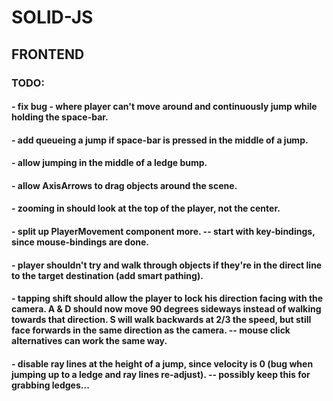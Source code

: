 # SOLID-JS

## FRONTEND

### TODO:

#### - fix bug - where player can't move around and continuously jump while holding the space-bar.

#### - add queueing a jump if space-bar is pressed in the middle of a jump.

#### - allow jumping in the middle of a ledge bump.

#### - allow AxisArrows to drag objects around the scene.

#### - zooming in should look at the top of the player, not the center.

#### - split up PlayerMovement component more. -- start with key-bindings, since mouse-bindings are done.

#### - player shouldn't try and walk through objects if they're in the direct line to the target destination (add smart pathing).

#### - tapping shift should allow the player to lock his direction facing with the camera. A & D should now move 90 degrees sideways instead of walking towards that direction. S will walk backwards at 2/3 the speed, but still face forwards in the same direction as the camera. -- mouse click alternatives can work the same way.

#### - disable ray lines at the height of a jump, since velocity is 0 (bug when jumping up to a ledge and ray lines re-adjust). -- possibly keep this for grabbing ledges...
